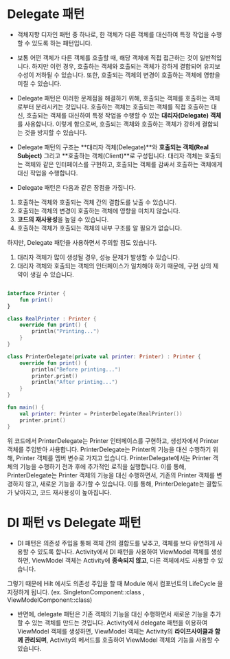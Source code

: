 # Delegate 패턴

* 객체지향 디자인 패턴 중 하나로, 한 객체가 다른 객체를 대신하여 특정 작업을 수행할 수 있도록 하는 패턴입니다.

* 보통 어떤 객체가 다른 객체를 호출할 때, 해당 객체에 직접 접근하는 것이 일반적입니다. 하지만 이런 경우, 호출하는 객체와 호출되는 객체가 강하게 결합되어 유지보수성이 저하될 수 있습니다. 또한, 호출되는 객체의 변경이 호출하는 객체에 영향을 미칠 수 있습니다.

* Delegate 패턴은 이러한 문제점을 해결하기 위해, 호출되는 객체를 호출하는 객체로부터 분리시키는 것입니다. 호출하는 객체는 호출되는 객체를 직접 호출하는 대신, 호출되는 객체를 대신하여 특정 작업을 수행할 수 있는 **대리자(Delegate) 객체**를 사용합니다. 이렇게 함으로써, 호출되는 객체와 호출하는 객체가 강하게 결합되는 것을 방지할 수 있습니다.

* Delegate 패턴의 구조는 **대리자 객체(Delegate)**와 **호출되는 객체(Real Subject)** 그리고 **호출하는 객체(Client)**로 구성됩니다. 대리자 객체는 호출되는 객체와 같은 인터페이스를 구현하고, 호출되는 객체를 감싸서 호출하는 객체에게 대신 작업을 수행합니다.


* Delegate 패턴은 다음과 같은 장점을 가집니다.

1. 호출하는 객체와 호출되는 객체 간의 결합도를 낮출 수 있습니다.
2. 호출되는 객체의 변경이 호출하는 객체에 영향을 미치지 않습니다.
3. **코드의 재사용성**을 높일 수 있습니다.
4. 호출하는 객체가 호출되는 객체의 내부 구조를 알 필요가 없습니다.

하지만, Delegate 패턴을 사용하면서 주의할 점도 있습니다.

1. 대리자 객체가 많이 생성될 경우, 성능 문제가 발생할 수 있습니다.
2. 대리자 객체와 호출되는 객체의 인터페이스가 일치해야 하기 때문에, 구현 상의 제약이 생길 수 있습니다.

```kotlin

interface Printer {
    fun print()
}

class RealPrinter : Printer {
    override fun print() {
        println("Printing...")
    }
}

class PrinterDelegate(private val printer: Printer) : Printer {
    override fun print() {
        println("Before printing...")
        printer.print()
        println("After printing...")
    }
}

fun main() {
    val printer: Printer = PrinterDelegate(RealPrinter())
    printer.print()
}

```

위 코드에서 PrinterDelegate는 Printer 인터페이스를 구현하고, 생성자에서 Printer 객체를 주입받아 사용합니다. PrinterDelegate는 Printer의 기능을 대신 수행하기 위해, Printer 객체를 멤버 변수로 가지고 있습니다. PrinterDelegate에서는 Printer 객체의 기능을 수행하기 전과 후에 추가적인 로직을 실행합니다. 이를 통해, PrinterDelegate는 Printer 객체의 기능을 대신 수행하면서, 기존의 Printer 객체를 변경하지 않고, 새로운 기능을 추가할 수 있습니다. 이를 통해, PrinterDelegate는 결합도가 낮아지고, 코드 재사용성이 높아집니다.


# DI 패턴 vs Delegate 패턴

* DI 패턴은 의존성 주입을 통해 객체 간의 결합도를 낮추고, 객체를 보다 유연하게 사용할 수 있도록 합니다. Activity에서 DI 패턴을 사용하여 ViewModel 객체를 생성하면, ViewModel 객체는 Activity에 **종속되지 않고**, 다른 객체에서도 사용할 수 있습니다. 

그렇기 때문에 Hilt 에서도 의존성 주입을 할 때 Module 에서 컴포넌트의 LifeCycle 을 지정하게 됩니다. (ex. SingletonComponent::class , ViewModelComponent::class)


* 반면에, delegate 패턴은 기존 객체의 기능을 대신 수행하면서 새로운 기능을 추가할 수 있는 객체를 만드는 것입니다. Activity에서 delegate 패턴을 이용하여 ViewModel 객체를 생성하면, ViewModel 객체는 Activity의 **라이프사이클과 함께 관리되며**, Activity의 메서드를 호출하여 ViewModel 객체의 기능을 사용할 수 있습니다.


